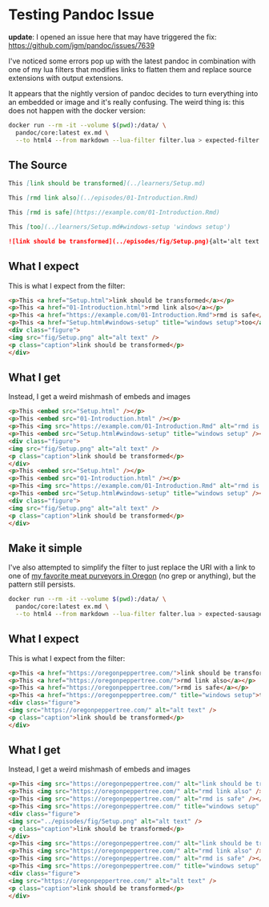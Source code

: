 # Testing Pandoc Issue

**update**: I opened an issue here that may have triggered the fix: https://github.com/jgm/pandoc/issues/7639

I've noticed some errors pop up with the latest pandoc in combination with one
of my lua filters that modifies links to flatten them and replace source 
extensions with output extensions.

It appears that the nightly version of pandoc decides to turn everything into
an embedded or image and it's really confusing. The weird thing is: this does
not happen with the docker version:

```bash
docker run --rm -it --volume $(pwd):/data/ \
  pandoc/core:latest ex.md \
  --to html4 --from markdown --lua-filter filter.lua > expected-filter.html
```

## The Source

```markdown
This [link should be transformed](../learners/Setup.md)

This [rmd link also](../episodes/01-Introduction.Rmd)

This [rmd is safe](https://example.com/01-Introduction.Rmd)

This [too](../learners/Setup.md#windows-setup 'windows setup')

![link should be transformed](../episodes/fig/Setup.png){alt='alt text'}
```

## What I expect

This is what I expect from the filter:

```html
<p>This <a href="Setup.html">link should be transformed</a></p>
<p>This <a href="01-Introduction.html">rmd link also</a></p>
<p>This <a href="https://example.com/01-Introduction.Rmd">rmd is safe</a></p>
<p>This <a href="Setup.html#windows-setup" title="windows setup">too</a></p>
<div class="figure">
<img src="fig/Setup.png" alt="alt text" />
<p class="caption">link should be transformed</p>
</div>
```

## What I get

Instead, I get a weird mishmash of embeds and images

```html
<p>This <embed src="Setup.html" /></p>
<p>This <embed src="01-Introduction.html" /></p>
<p>This <img src="https://example.com/01-Introduction.Rmd" alt="rmd is safe" /></p>
<p>This <embed src="Setup.html#windows-setup" title="windows setup" /></p>
<div class="figure">
<img src="fig/Setup.png" alt="alt text" />
<p class="caption">link should be transformed</p>
</div>
<p>This <embed src="Setup.html" /></p>
<p>This <embed src="01-Introduction.html" /></p>
<p>This <img src="https://example.com/01-Introduction.Rmd" alt="rmd is safe" /></p>
<p>This <embed src="Setup.html#windows-setup" title="windows setup" /></p>
<div class="figure">
<img src="fig/Setup.png" alt="alt text" />
<p class="caption">link should be transformed</p>
</div>
```

## Make it simple

I've also attempted to simplify the filter to just replace the URI with a link
to one of [my favorite meat purveyors in Oregon](https://oregonpeppertree.com/) 
(no grep or anything), but the pattern still persists.

```bash
docker run --rm -it --volume $(pwd):/data/ \
  pandoc/core:latest ex.md \
  --to html4 --from markdown --lua-filter falter.lua > expected-sausage.html
```

## What I expect

This is what I expect from the filter:

```html
<p>This <a href="https://oregonpeppertree.com/">link should be transformed</a></p>
<p>This <a href="https://oregonpeppertree.com/">rmd link also</a></p>
<p>This <a href="https://oregonpeppertree.com/">rmd is safe</a></p>
<p>This <a href="https://oregonpeppertree.com/" title="windows setup">too</a></p>
<div class="figure">
<img src="https://oregonpeppertree.com/" alt="alt text" />
<p class="caption">link should be transformed</p>
</div>
```

## What I get

Instead, I get a weird mishmash of embeds and images

```html
<p>This <img src="https://oregonpeppertree.com/" alt="link should be transformed" /></p>
<p>This <img src="https://oregonpeppertree.com/" alt="rmd link also" /></p>
<p>This <img src="https://oregonpeppertree.com/" alt="rmd is safe" /></p>
<p>This <img src="https://oregonpeppertree.com/" title="windows setup" alt="too" /></p>
<div class="figure">
<img src="../episodes/fig/Setup.png" alt="alt text" />
<p class="caption">link should be transformed</p>
</div>
<p>This <img src="https://oregonpeppertree.com/" alt="link should be transformed" /></p>
<p>This <img src="https://oregonpeppertree.com/" alt="rmd link also" /></p>
<p>This <img src="https://oregonpeppertree.com/" alt="rmd is safe" /></p>
<p>This <img src="https://oregonpeppertree.com/" title="windows setup" alt="too" /></p>
<div class="figure">
<img src="https://oregonpeppertree.com/" alt="alt text" />
<p class="caption">link should be transformed</p>
</div>
```
